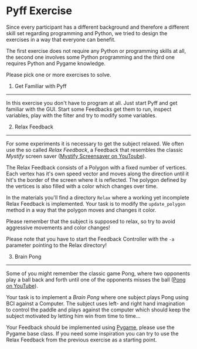 Pyff Exercise
=============

Since every participant has a different background and therefore a different
skill set regarding programming and Python, we tried to design the exercises in
a way that everyone can benefit.

The first exercise does not require any Python or programming skills at all,
the second one involves some Python programming and the third one requires
Python and Pygame knowledge.

Please pick one or more exercises to solve.


1. Get Familiar with Pyff
-------------------------

In this exercise you don't have to program at all. Just start Pyff and get
familiar with the GUI. Start some Feedbacks get them to run, inspect variables,
play with the filter and try to modify some variables.


2. Relax Feedback
-----------------

For some experiments it is necessary to get the subject relaxed. We often use
the so called *Relax Feedback*, a Feedback that resembles the classic *Mystify*
screen saver ([Mystify Screensaver on YouToube][Mystify]).

The Relax Feedback consists of a Polygon with a fixed number of vertices. Each
vertex has it's own speed vector and moves along the direction until it hit's
the border of the screen where it is reflected. The polygon defined by the
vertices is also filled with a color which changes over time.

In the materials you'll find a directory `Relax` where a working yet incomplete
Relax Feedback is implemented. Your task is to modify the `update_polygon`
method in a way that the polygon moves and changes it color.

Please remember that the subject is supposed to relax, so try to avoid
aggressive movements and color changes!

Please note that you have to start the Feedback Controller with the `-a`
parameter pointing to the Relax directory!

[Mystify]: http://youtu.be/p-howMhFecQ


3. Brain Pong
-------------

Some of you might remember the classic game Pong, where two opponents play a
ball back and forth until one of the opponents misses the ball ([Pong on
YouTube][Pong]).

Your task is to implement a *Brain Pong* where one subject plays Pong using BCI
against a Computer. The subject uses left- and right hand imagination to
control the paddle and plays against the computer which should keep the subject
motivated by letting him win from time to time...

Your Feedback should be implemented using [Pygame][Pygame], please use the
Pygame base class. If you need some inspiration you can try to use the Relax
Feedback from the previous exercise as a starting point.


[Pong]: http://youtu.be/pDrRnJOCKZc
[Pygame]: http://pygame.org
